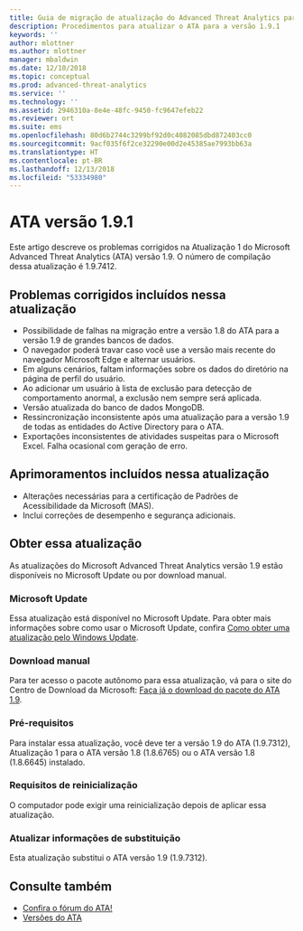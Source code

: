 ```yaml
---
title: Guia de migração de atualização do Advanced Threat Analytics para 1.9.1 | Microsoft Docs
description: Procedimentos para atualizar o ATA para a versão 1.9.1
keywords: ''
author: mlottner
ms.author: mlottner
manager: mbaldwin
ms.date: 12/10/2018
ms.topic: conceptual
ms.prod: advanced-threat-analytics
ms.service: ''
ms.technology: ''
ms.assetid: 2946310a-8e4e-48fc-9450-fc9647efeb22
ms.reviewer: ort
ms.suite: ems
ms.openlocfilehash: 80d6b2744c3299bf92d0c4082085dbd872403cc0
ms.sourcegitcommit: 9acf035f6f2ce32290e00d2e45385ae7993bb63a
ms.translationtype: HT
ms.contentlocale: pt-BR
ms.lasthandoff: 12/13/2018
ms.locfileid: "53334980"
---
```

# <a name="ata-version-191"></a>ATA versão 1.9.1


Este artigo descreve os problemas corrigidos na Atualização 1 do Microsoft Advanced Threat Analytics (ATA) versão 1.9. O número de compilação dessa atualização é 1.9.7412.

## <a name="fixed-issues-included-in-this-update"></a>Problemas corrigidos incluídos nessa atualização

- Possibilidade de falhas na migração entre a versão 1.8 do ATA para a versão 1.9 de grandes bancos de dados.
- O navegador poderá travar caso você use a versão mais recente do navegador Microsoft Edge e alternar usuários.
- Em alguns cenários, faltam informações sobre os dados do diretório na página de perfil do usuário.
- Ao adicionar um usuário à lista de exclusão para detecção de comportamento anormal, a exclusão nem sempre será aplicada. 
- Versão atualizada do banco de dados MongoDB.
- Ressincronização inconsistente após uma atualização para a versão 1.9 de todas as entidades do Active Directory para o ATA.
- Exportações inconsistentes de atividades suspeitas para o Microsoft Excel. Falha ocasional com geração de erro.  


## <a name="improvements-included-in-this-update"></a>Aprimoramentos incluídos nessa atualização
- Alterações necessárias para a certificação de Padrões de Acessibilidade da Microsoft (MAS).
- Inclui correções de desempenho e segurança adicionais.

## <a name="get-this-update"></a>Obter essa atualização

As atualizações do Microsoft Advanced Threat Analytics versão 1.9 estão disponíveis no Microsoft Update ou por download manual.

### <a name="microsoft-update"></a>Microsoft Update
Essa atualização está disponível no Microsoft Update. Para obter mais informações sobre como usar o Microsoft Update, confira [Como obter uma atualização pelo Windows Update](https://support.microsoft.com/help/3067639).

### <a name="manual-download"></a>Download manual
Para ter acesso o pacote autônomo para essa atualização, vá para o site do Centro de Download da Microsoft: [Faça já o download do pacote do ATA 1.9](https://www.microsoft.com/en-us/download/details.aspx?id=56725).

### <a name="prerequisites"></a>Pré-requisitos
Para instalar essa atualização, você deve ter a versão 1.9 do ATA (1.9.7312), Atualização 1 para o ATA versão 1.8 (1.8.6765) ou o ATA versão 1.8 (1.8.6645) instalado.

### <a name="restart-requirement"></a>Requisitos de reinicialização
O computador pode exigir uma reinicialização depois de aplicar essa atualização.

### <a name="update-replacement-information"></a>Atualizar informações de substituição
Esta atualização substitui o ATA versão 1.9 (1.9.7312).


## <a name="see-also"></a>Consulte também

- [Confira o fórum do ATA!](https://social.technet.microsoft.com/Forums/security/home?forum=mata)
- [Versões do ATA](ata-versions.md)